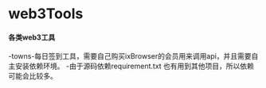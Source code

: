 # web3Tools
#### 各类web3工具
-towns-每日签到工具，需要自己购买ixBrowser的会员用来调用api，并且需要自主安装依赖环境。
-由于源码依赖requirement.txt 也有用到其他项目，所以依赖可能会比较多。

